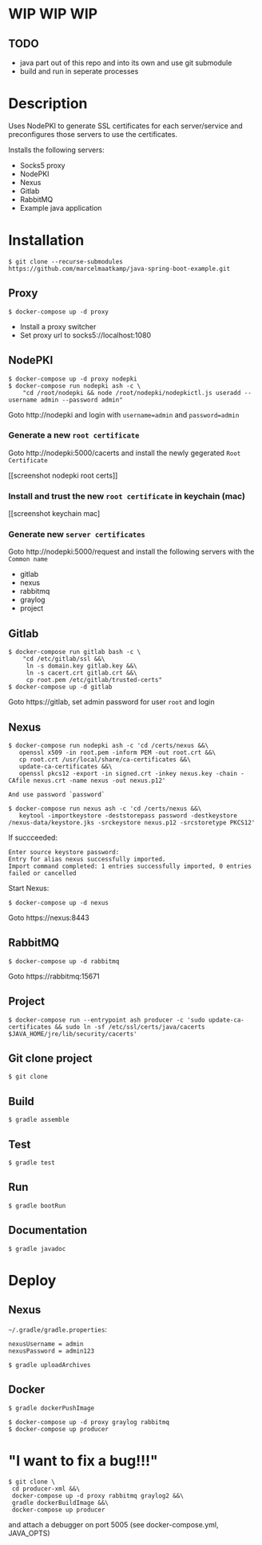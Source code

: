 # WIP WIP WIP 

## TODO 
 * java part out of this repo and into its own and use git submodule
 * build and run in seperate processes

# Description 

Uses NodePKI to generate SSL certificates for each server/service and preconfigures those servers to use the certificates. 

Installs the following servers:
 * Socks5 proxy
 * NodePKI
 * Nexus
 * Gitlab
 * RabbitMQ
 * Example java application

# Installation

```
$ git clone --recurse-submodules https://github.com/marcelmaatkamp/java-spring-boot-example.git
```

## Proxy

```
$ docker-compose up -d proxy
```

 * Install a proxy switcher
 * Set proxy url to socks5://localhost:1080

## NodePKI

```
$ docker-compose up -d proxy nodepki
$ docker-compose run nodepki ash -c \
    "cd /root/nodepki && node /root/nodepki/nodepkictl.js useradd --username admin --password admin"
```

Goto http://nodepki and login with `username=admin` and `password=admin`

### Generate a new `root certificate`

Goto http://nodepki:5000/cacerts and install the newly gegerated `Root Certificate` 

[[screenshot nodepki root certs]]

### Install and trust the new `root certificate` in keychain (mac)

[[screenshot keychain mac]

### Generate new `server certificates`

Goto http://nodepki:5000/request and install the following servers with the `Common name`

   * gitlab
   * nexus
   * rabbitmq
   * graylog
   * project

## Gitlab

```
$ docker-compose run gitlab bash -c \
    "cd /etc/gitlab/ssl &&\ 
     ln -s domain.key gitlab.key &&\
     ln -s cacert.crt gitlab.crt &&\
     cp root.pem /etc/gitlab/trusted-certs"
$ docker-compose up -d gitlab
```

Goto https://gitlab, set admin password for user `root` and login 

## Nexus

```
$ docker-compose run nodepki ash -c 'cd /certs/nexus &&\
   openssl x509 -in root.pem -inform PEM -out root.crt &&\ 
   cp root.crt /usr/local/share/ca-certificates &&\
   update-ca-certificates &&\
   openssl pkcs12 -export -in signed.crt -inkey nexus.key -chain -CAfile nexus.crt -name nexus -out nexus.p12'

And use password `password`

$ docker-compose run nexus ash -c 'cd /certs/nexus &&\
   keytool -importkeystore -deststorepass password -destkeystore /nexus-data/keystore.jks -srckeystore nexus.p12 -srcstoretype PKCS12'
```

If succceeded: 

```
Enter source keystore password:  
Entry for alias nexus successfully imported.
Import command completed: 1 entries successfully imported, 0 entries failed or cancelled
```

Start Nexus:

```
$ docker-compose up -d nexus
```

Goto https://nexus:8443

## RabbitMQ

```
$ docker-compose up -d rabbitmq
```

Goto https://rabbitmq:15671

## Project

```
$ docker-compose run --entrypoint ash producer -c 'sudo update-ca-certificates && sudo ln -sf /etc/ssl/certs/java/cacerts $JAVA_HOME/jre/lib/security/cacerts'
```

## Git clone project 

```
$ git clone
```

## Build
```
$ gradle assemble
```

## Test
```
$ gradle test
```

## Run
```
$ gradle bootRun
```

## Documentation
```
$ gradle javadoc
```

# Deploy

## Nexus

`~/.gradle/gradle.properties`:

```
nexusUsername = admin
nexusPassword = admin123
```

```
$ gradle uploadArchives
```

## Docker

```
$ gradle dockerPushImage
```

```
$ docker-compose up -d proxy graylog rabbitmq
$ docker-compose up producer
```

# "I want to fix a bug!!!"

```
$ git clone \
 cd producer-xml &&\
 docker-compose up -d proxy rabbitmq graylog2 &&\
 gradle dockerBuildImage &&\
 docker-compose up producer
```

and attach a debugger on port 5005 (see docker-compose.yml, JAVA_OPTS)
